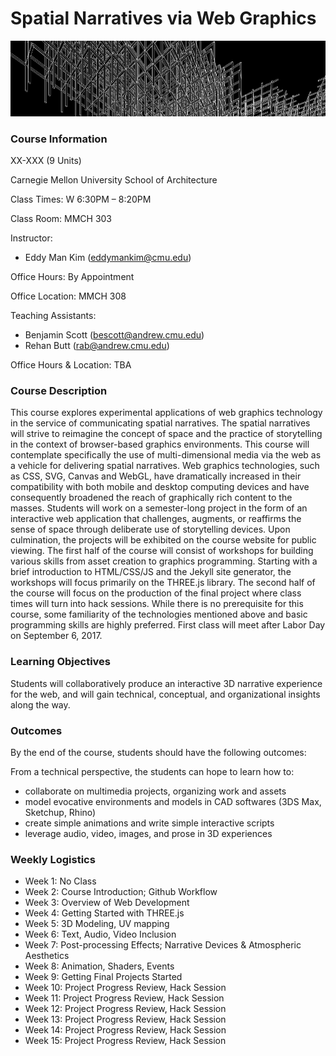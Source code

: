 # Spatial Narratives via Web Graphics
![](assets/banner.png)

### Course Information
XX-XXX (9 Units)

Carnegie Mellon University School of Architecture

Class Times: W 6:30PM – 8:20PM

Class Room: MMCH 303

Instructor: 
- Eddy Man Kim ([eddymankim@cmu.edu](mailto:eddymankim@cmu.edu))

Office Hours: By Appointment

Office Location: MMCH 308

Teaching Assistants: 
- Benjamin Scott ([bescott@andrew.cmu.edu](bescott@andrew.cmu.edu))
- Rehan Butt ([rab@andrew.cmu.edu](rab@andrew.cmu.edu))

Office Hours & Location: TBA

### Course Description
This course explores experimental applications of web graphics technology in the service of communicating spatial narratives.
The spatial narratives will strive to reimagine the concept of space and the practice of storytelling in the context of browser-based graphics environments.
This course will contemplate specifically the use of multi-dimensional media via the web as a vehicle for delivering spatial narratives.
Web graphics technologies, such as CSS, SVG, Canvas and WebGL, have dramatically increased in their compatibility with both mobile and desktop computing devices and have consequently broadened the reach of graphically rich content to the masses.
Students will work on a semester-long project in the form of an interactive web application that challenges, augments, or reaffirms the sense of space through deliberate use of storytelling devices.
Upon culmination, the projects will be exhibited on the course website for public viewing.
The first half of the course will consist of workshops for building various skills from asset creation to graphics programming.
Starting with a brief introduction to HTML/CSS/JS and the Jekyll site generator, the workshops will focus primarily on the THREE.js library.
The second half of the course will focus on the production of the final project where class times will turn into hack sessions.
While there is no prerequisite for this course, some familiarity of the technologies mentioned above and basic programming skills are highly preferred.
First class will meet after Labor Day on September 6, 2017.


### Learning Objectives
Students will collaboratively produce an interactive 3D narrative experience for the web,
and will gain technical, conceptual, and organizational insights along the way.


### Outcomes
By the end of the course, students should have the following outcomes:

From a technical perspective, the students can hope to learn how to: 
- collaborate on multimedia projects, organizing work and assets
- model evocative environments and models in CAD softwares (3DS Max, Sketchup, Rhino)
- create simple animations and write simple interactive scripts
- leverage audio, video, images, and prose in 3D experiences


### Weekly Logistics

- Week 1: No Class
- Week 2: Course Introduction; Github Workflow
- Week 3: Overview of Web Development
- Week 4: Getting Started with THREE.js
- Week 5: 3D Modeling, UV mapping
- Week 6: Text, Audio, Video Inclusion
- Week 7: Post-processing Effects; Narrative Devices & Atmospheric Aesthetics
- Week 8: Animation, Shaders, Events
- Week 9: Getting Final Projects Started
- Week 10: Project Progress Review, Hack Session
- Week 11: Project Progress Review, Hack Session
- Week 12: Project Progress Review, Hack Session
- Week 13: Project Progress Review, Hack Session
- Week 14: Project Progress Review, Hack Session
- Week 15: Project Progress Review, Hack Session

